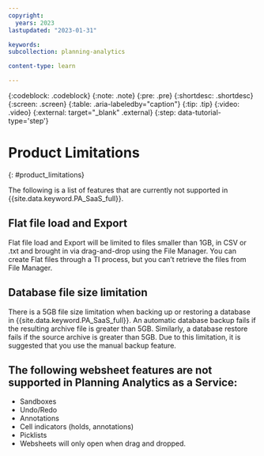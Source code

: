 ```yaml
---
copyright:
  years: 2023
lastupdated: "2023-01-31"

keywords:
subcollection: planning-analytics

content-type: learn

---
```


{:codeblock: .codeblock}
{:note: .note}
{:pre: .pre}
{:shortdesc: .shortdesc}
{:screen: .screen}
{:table: .aria-labeledby="caption"}
{:tip: .tip}
{:video: .video}
{:external: target="_blank" .external}
{:step: data-tutorial-type='step'}

# Product Limitations
{: #product_limitations}

The following is a list of features that are currently not supported in {{site.data.keyword.PA_SaaS_full}}.

## Flat file load and Export

Flat file load and Export will be limited to files smaller than 1GB, in CSV or .txt and brought in via drag-and-drop using the File Manager. You can create Flat files through a TI process, but you can’t retrieve the files from File Manager.

## Database file size limitation

There is a 5GB file size limitation when backing up or restoring a database in {{site.data.keyword.PA_SaaS_full}}. An automatic database backup fails if the resulting archive file is greater than 5GB. Similarly, a database restore fails if the source archive is greater than 5GB. Due to this limitation, it is suggested that you use the manual backup feature. 

## The following websheet features are not supported in Planning Analytics as a Service:
- Sandboxes
- Undo/Redo
- Annotations
- Cell indicators (holds, annotations)
- Picklists
- Websheets will only open when drag and dropped.
